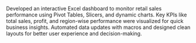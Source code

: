 Developed an interactive Excel dashboard to monitor retail sales performance using Pivot Tables, Slicers, and dynamic charts. Key KPIs like total sales, profit, and region-wise performance were visualized for quick business insights. Automated data updates with macros and designed clean layouts for better user experience and decision-making.

